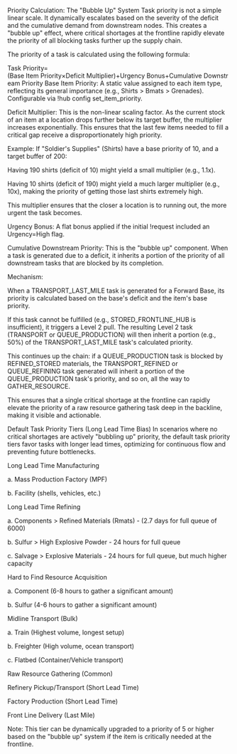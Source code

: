 Priority Calculation: The "Bubble Up" System
Task priority is not a simple linear scale. It dynamically escalates based on the severity of the deficit and the cumulative demand from downstream nodes. This creates a "bubble up" effect, where critical shortages at the frontline rapidly elevate the priority of all blocking tasks further up the supply chain.

The priority of a task is calculated using the following formula:

Task Priority=(Base Item Priority×Deficit Multiplier)+Urgency Bonus+Cumulative Downstream Priority
Base Item Priority: A static value assigned to each item type, reflecting its general importance (e.g., Shirts > Bmats > Grenades). Configurable via !hub config set_item_priority.

Deficit Multiplier: This is the non-linear scaling factor. As the current stock of an item at a location drops further below its target buffer, the multiplier increases exponentially. This ensures that the last few items needed to fill a critical gap receive a disproportionately high priority.

Example: If "Soldier's Supplies" (Shirts) have a base priority of 10, and a target buffer of 200:

Having 190 shirts (deficit of 10) might yield a small multiplier (e.g., 1.1x).

Having 10 shirts (deficit of 190) might yield a much larger multiplier (e.g., 10x), making the priority of getting those last shirts extremely high.

This multiplier ensures that the closer a location is to running out, the more urgent the task becomes.

Urgency Bonus: A flat bonus applied if the initial !request included an Urgency=High flag.

Cumulative Downstream Priority: This is the "bubble up" component. When a task is generated due to a deficit, it inherits a portion of the priority of all downstream tasks that are blocked by its completion.

Mechanism:

When a TRANSPORT_LAST_MILE task is generated for a Forward Base, its priority is calculated based on the base's deficit and the item's base priority.

If this task cannot be fulfilled (e.g., STORED_FRONTLINE_HUB is insufficient), it triggers a Level 2 pull. The resulting Level 2 task (TRANSPORT or QUEUE_PRODUCTION) will then inherit a portion (e.g., 50%) of the TRANSPORT_LAST_MILE task's calculated priority.

This continues up the chain: if a QUEUE_PRODUCTION task is blocked by REFINED_STORED materials, the TRANSPORT_REFINED or QUEUE_REFINING task generated will inherit a portion of the QUEUE_PRODUCTION task's priority, and so on, all the way to GATHER_RESOURCE.

This ensures that a single critical shortage at the frontline can rapidly elevate the priority of a raw resource gathering task deep in the backline, making it visible and actionable.

Default Task Priority Tiers (Long Lead Time Bias)
In scenarios where no critical shortages are actively "bubbling up" priority, the default task priority tiers favor tasks with longer lead times, optimizing for continuous flow and preventing future bottlenecks.

Long Lead Time Manufacturing

a. Mass Production Factory (MPF)

b. Facility (shells, vehicles, etc.)

Long Lead Time Refining

a. Components > Refined Materials (Rmats) - (2.7 days for full queue of 6000)

b. Sulfur > High Explosive Powder - 24 hours for full queue

c. Salvage > Explosive Materials - 24 hours for full queue, but much higher capacity

Hard to Find Resource Acquisition

a. Component (6-8 hours to gather a significant amount)

b. Sulfur (4-6 hours to gather a significant amount)

Midline Transport (Bulk)

a. Train (Highest volume, longest setup)

b. Freighter (High volume, ocean transport)

c. Flatbed (Container/Vehicle transport)

Raw Resource Gathering (Common)

Refinery Pickup/Transport (Short Lead Time)

Factory Production (Short Lead Time)

Front Line Delivery (Last Mile)

Note: This tier can be dynamically upgraded to a priority of 5 or higher based on the "bubble up" system if the item is critically needed at the frontline.